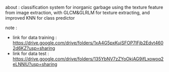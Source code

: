 about :
classification system for inorganic garbage using the texture feature from image extraction, with GLCM&amp;GLRLM for texture extracting, and improved KNN for class predictor

note :
- link for data training : https://drive.google.com/drive/folders/1xA4G5pxKujSFOP7lFjb2Edvt4602d6KZ?usp=sharing
- link for data test : https://drive.google.com/drive/folders/135YbNV7zZYoOkjAG9ifLxowoq2eLNNlU?usp=sharing
